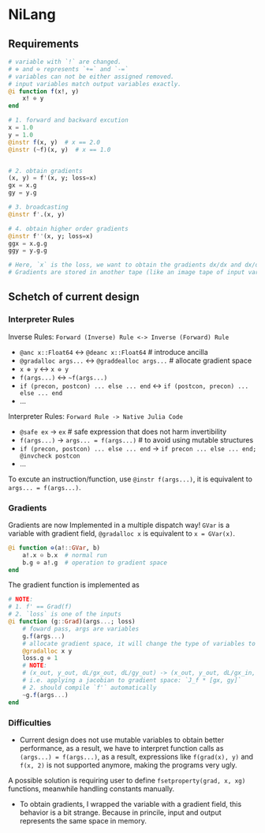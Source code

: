 # NiLang

## Requirements
```julia
# variable with `!` are changed.
# ⊕ and ⊖ represents `+=` and `-=`
# variables can not be either assigned removed.
# input variables match output variables exactly.
@i function f(x!, y)
    x! ⊕ y
end

# 1. forward and backward excution
x = 1.0
y = 1.0
@instr f(x, y)  # x == 2.0
@instr (~f)(x, y)  # x == 1.0


# 2. obtain gradients
(x, y) = f'(x, y; loss=x)
gx = x.g
gy = y.g

# 3. broadcasting
@instr f'.(x, y)

# 4. obtain higher order gradients
@instr f''(x, y; loss=x)
ggx = x.g.g
ggy = y.g.g

# Here, `x` is the loss, we want to obtain the gradients dx/dx and dx/dy.
# Gradients are stored in another tape (like an image tape of input variables).
```

## Schetch of current design
### Interpreter Rules

Inverse Rules: `Forward (Inverse) Rule <-> Inverse (Forward) Rule`
* `@anc x::Float64` <-> `@deanc x::Float64`  # introduce ancilla
* `@gradalloc args...` <-> `@graddealloc args...`  # allocate gradient space
* `x ⊕ y` <-> `x ⊖ y`
* `f(args...)` <-> `~f(args...)`
* `if (precon, postcon) ... else ... end` <-> `if (postcon, precon) ... else ... end`
* ...

Interpreter Rules: `Forward Rule -> Native Julia Code`
* `@safe ex` -> `ex`  # safe expression that does not harm invertibility
* `f(args...)` -> `args... = f(args...)`  # to avoid using mutable structures
* `if (precon, postcon) ... else ... end` -> `if precon ... else ... end; @invcheck postcon`
* ...

To excute an instruction/function, use `@instr f(args...)`, it is equivalent to `args... = f(args...)`.

### Gradients
Gradients are now Implemented in a multiple dispatch way!
`GVar` is a variable with gradient field, `@gradalloc x` is equivalent to `x = GVar(x)`.
```julia
@i function ⊖(a!::GVar, b)
    a!.x ⊖ b.x  # normal run
    b.g ⊕ a!.g  # operation to gradient space
end
```

The gradient function is implemented as
```julia
# NOTE:
# 1. f' == Grad(f)
# 2. `loss` is one of the inputs
@i function (g::Grad)(args...; loss)
    # foward pass, args are variables
    g.f(args...)
    # allocate gradient space, it will change the type of variables to `Grad`!
    @gradalloc x y
    loss.g ⊕ 1
    # NOTE:
    # (x_out, y_out, dL/gx_out, dL/gy_out) -> (x_out, y_out, dL/gx_in, dL/gx_in)
    # i.e. applying a jacobian to gradient space: `J_f * [gx, gy]`
    # 2. should compile `f'` automatically
    ~g.f(args...)
end
```

### Difficulties
* Current design does not use mutable variables to obtain better performance, as a result, we have to interpret function calls as `(args...) = f(args...)`, as a result, expressions like `f(grad(x), y)` and `f(x, 2)` is not supported anymore, making the programs very ugly.

A possible solution is requiring user to define `fsetproperty(grad, x, xg)` functions, meanwhile handling constants manually.

* To obtain gradients, I wrapped the variable with a gradient field, this behavior is a bit strange. Because in princile, input and output represents the same space in memory.
